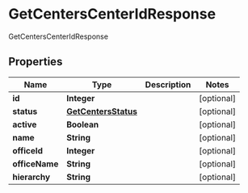 

# GetCentersCenterIdResponse

GetCentersCenterIdResponse
## Properties

Name | Type | Description | Notes
------------ | ------------- | ------------- | -------------
**id** | **Integer** |  |  [optional]
**status** | [**GetCentersStatus**](GetCentersStatus.md) |  |  [optional]
**active** | **Boolean** |  |  [optional]
**name** | **String** |  |  [optional]
**officeId** | **Integer** |  |  [optional]
**officeName** | **String** |  |  [optional]
**hierarchy** | **String** |  |  [optional]



